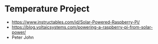 # Temperature Project

- https://www.instructables.com/id/Solar-Powered-Raspberry-Pi/
- https://blog.voltaicsystems.com/powering-a-raspberry-pi-from-solar-power/
- Peter John

